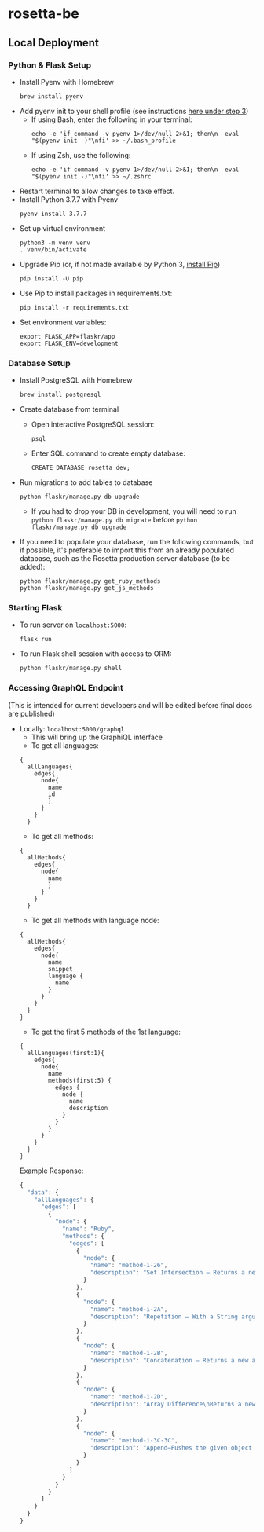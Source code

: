 # rosetta-be

## Local Deployment

### Python & Flask Setup

- Install Pyenv with Homebrew
    ```
    brew install pyenv
    ```
- Add pyenv init to your shell profile (see instructions [here under step 3](https://github.com/pyenv/pyenv#basic-github-checkout))
    - If using Bash, enter the following in your terminal:
        ```
        echo -e 'if command -v pyenv 1>/dev/null 2>&1; then\n  eval "$(pyenv init -)"\nfi' >> ~/.bash_profile
        ```
    - If using Zsh, use the following:
        ```
        echo -e 'if command -v pyenv 1>/dev/null 2>&1; then\n  eval "$(pyenv init -)"\nfi' >> ~/.zshrc
        ```
- Restart terminal to allow changes to take effect.
- Install Python 3.7.7 with Pyenv
    ```
    pyenv install 3.7.7
    ```
- Set up virtual environment
    ```
    python3 -m venv venv
    . venv/bin/activate
    ```
- Upgrade Pip (or, if not made available by Python 3, [install Pip](https://pip.pypa.io/en/stable/installing/#))
    ```
    pip install -U pip
    ```
- Use Pip to install packages in requirements.txt:
    ```
    pip install -r requirements.txt
    ```
- Set environment variables:
    ```
    export FLASK_APP=flaskr/app
    export FLASK_ENV=development
    ```

### Database Setup

- Install PostgreSQL with Homebrew
    ```
    brew install postgresql
    ```
- Create database from terminal
    - Open interactive PostgreSQL session:
        ```
        psql
        ```
    - Enter SQL command to create empty database:
        ```
        CREATE DATABASE rosetta_dev;
        ```
- Run migrations to add tables to database

    ```
    python flaskr/manage.py db upgrade
    ```
    - If you had to drop your DB in development, you will need to run `python flaskr/manage.py db migrate` before `python flaskr/manage.py db upgrade`

- If you need to populate your database, run the following commands, but if possible, it's preferable to import this from an already populated database, such as the Rosetta production server database (to be added):
   ```
   python flaskr/manage.py get_ruby_methods
   python flaskr/manage.py get_js_methods
   ```

### Starting Flask

- To run server on `localhost:5000`:
    ```
    flask run
    ```
- To run Flask shell session with access to ORM:
    ```
    python flaskr/manage.py shell
    ```

### Accessing GraphQL Endpoint
(This is intended for current developers and will be edited before final docs are published)
- Locally: `localhost:5000/graphql`
   - This will bring up the GraphiQL interface
   - To get all languages:
   ```
   {
     allLanguages{
       edges{
         node{
           name
           id
           }
         }
       }
     }
  ```
  - To get all methods:
  ```
  {
    allMethods{
      edges{
        node{
          name
          }
        }
      }
    }
  ```
  - To get all methods with language node:
  ```
  {
    allMethods{
      edges{
        node{
          name
          snippet
          language {
            name
          }
        }
      }
    }
  }
  ```
  - To get the first 5 methods of the 1st language:
  ```
  {
    allLanguages(first:1){
      edges{
        node{
          name
          methods(first:5) {
            edges {
              node {
                name
                description
              }
            }
          }
        }
      }
    }
  }
  ```
  Example Response:
  ```js
  {
    "data": {
      "allLanguages": {
        "edges": [
          {
            "node": {
              "name": "Ruby",
              "methods": {
                "edges": [
                  {
                    "node": {
                      "name": "method-i-26",
                      "description": "Set Intersection — Returns a new array containing unique elements common to\nthe two arrays. The order is preserved from the original array.\nIt compares elements using their hash and eql? methods for efficiency.\nSee also #uniq.\n"
                    }
                  },
                  {
                    "node": {
                      "name": "method-i-2A",
                      "description": "Repetition — With a String argument, equivalent\nto ary.join(str).\nOtherwise, returns a new array built by concatenating the int\ncopies of self.\n"
                    }
                  },
                  {
                    "node": {
                      "name": "method-i-2B",
                      "description": "Concatenation — Returns a new array built by concatenating the two arrays\ntogether to produce a third array.\nNote that\nis the same as\nThis means that it produces a new array. As a consequence, repeated use of\n+= on arrays can be quite inefficient.\nSee also #concat.\n"
                    }
                  },
                  {
                    "node": {
                      "name": "method-i-2D",
                      "description": "Array Difference\nReturns a new array that is a copy of the original array, removing any\nitems that also appear in other_ary. The order is preserved\nfrom the original array.\nIt compares elements using their hash and eql? methods for efficiency.\nIf you need set-like behavior, see the library class Set.\nSee also #difference.\n"
                    }
                  },
                  {
                    "node": {
                      "name": "method-i-3C-3C",
                      "description": "Append—Pushes the given object on to the end of this array. This expression\nreturns the array itself, so several appends may be chained together.\n"
                    }
                  }
                ]
              }
            }
          }
        ]
      }
    }
  }
  ```
